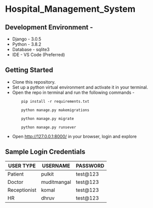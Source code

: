 # Hospital_Management_System

## Development Environment - 
* Django - 3.0.5 
* Python - 3.8.2
* Database - sqlite3
* IDE - VS Code (Preferred)

## Getting Started
* Clone this repository.
* Set up a python virtual environment and activate it in your terminal.
* Open the repo in terminal and run the following commands - 
    ~~~ 
        pip install -r requirements.txt
    ~~~
    ~~~ 
        python manage.py makemigrations
    ~~~ 
    ~~~ 
        python manage.py migrate
    ~~~
    ~~~ 
        python manage.py runsever
    ~~~
* Open http://127.0.0.1:8000/ in your browser, login and explore 

## Sample Login Credentials
 <table>
    <thead>
    <th>USER TYPE</th>
    <th>USERNAME</th>
    <th>PASSWORD</th>
    </thead>
    <tr>
    <td>Patient</td>
    <td>pulkit</td>
    <td>test@123</td>
    </tr>
    <tr>
    <td>Doctor</td>
    <td>muditmangal</td>
    <td>test@123</td>
    </tr>
    <tr>
    <td>Receptionist</td>
    <td>komal</td>
    <td>test@123</td>
    </tr>
    <tr>
    <td>HR</td>
    <td>dhruv</td>
    <td>test@123</td>
    </tr>
 </table>
 


